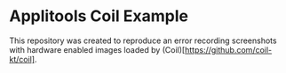 # Applitools Coil Example

This repository was created to reproduce an error recording screenshots with hardware enabled images loaded by (Coil)[https://github.com/coil-kt/coil].